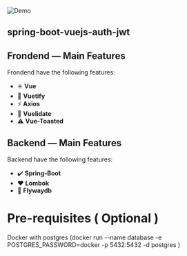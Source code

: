 ![Demo](https://media.giphy.com/media/E3Ggm14v3M47KAWK5q/giphy.gif 'Demo')

## spring-boot-vuejs-auth-jwt

## Frondend — Main Features

Frondend have the following features:

- :eight_spoked_asterisk: **Vue**
- :large_blue_diamond: **Vuetify**
- :zap: **Axios**
- :triangular_flag_on_post: **Vuelidate**
- :warning: **Vue-Toasted**

## Backend — Main Features

Backend have the following features:

- :heavy_check_mark: **Spring-Boot**
- :heart: **Lombok**
- :blue_book: **Flywaydb**

# Pre-requisites ( Optional )

Docker with postgres (docker run --name database -e POSTGRES_PASSWORD=docker -p 5432:5432 -d postgres )
